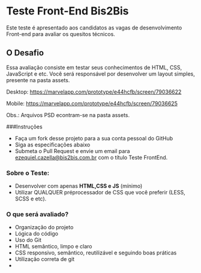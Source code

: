 # Teste Front-End Bis2Bis
Este teste é apresentado aos candidatos as vagas de desenvolvimento Front-end para avaliar os quesitos técnicos.

## O Desafio
Essa avaliação consiste em testar seus conhecimentos de HTML, CSS, JavaScript e etc. Você será responsável por desenvolver um layout simples, presente na pasta assets.

Desktop: https://marvelapp.com/prototype/e44hcfb/screen/79036622

Mobile: https://marvelapp.com/prototype/e44hcfb/screen/79036625

Obs.: Arquivos PSD econtram-se na pasta assets.

###Instruções

- Faça um fork desse projeto para a sua conta pessoal do GitHub
- Siga as especificações abaixo
- Submeta o Pull Request e envie um email para ezequiel.cazella@bis2bis.com.br com o título Teste FrontEnd.

### Sobre o Teste:

- Desenvolver com apenas **HTML,CSS e JS** (mínimo) 
- Utilizar QUALQUER préprocessador de CSS que você preferir (LESS, SCSS e etc).


### O que será avaliado?
- Organização do projeto
- Lógica do código
- Uso do Git
- HTML semântico, limpo e claro
- CSS responsivo, semântico, reutilizável e seguindo boas práticas
- Utilização correta de git
- 
